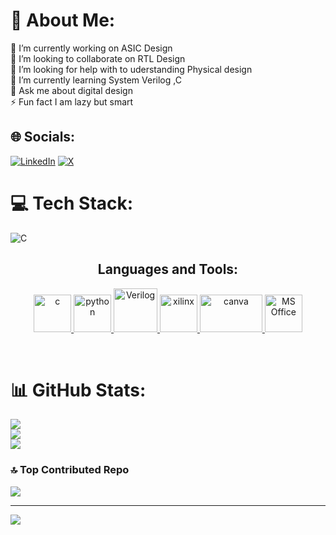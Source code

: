 # 💫 About Me:
🔭 I’m currently working on ASIC Design<br>👯 I’m looking to collaborate on RTL Design<br>🤝 I’m looking for help with to uderstanding Physical design<br>🌱 I’m currently learning System Verilog ,C<br>💬 Ask me about  digital design<br>⚡ Fun fact I am lazy but smart


## 🌐 Socials:
[![LinkedIn](https://img.shields.io/badge/LinkedIn-%230077B5.svg?logo=linkedin&logoColor=white)](https://linkedin.com/in/manmohan-verma-712477222/) [![X](https://img.shields.io/badge/X-black.svg?logo=X&logoColor=white)](https://x.com/@MANMOHA36896780) 

# 💻 Tech Stack:
![C](https://img.shields.io/badge/c-%2300599C.svg?style=plastic&logo=c&logoColor=white)

<h2 align="center">Languages and Tools:</h2>
<p align="center"> <a href="https://www.cprogramming.com/" target="_blank" rel="noreferrer"> <img src="https://user-images.githubusercontent.com/25181517/192106070-46255bcf-65e6-4c6b-a296-bf8d0d8fb2a7.png" alt="c" width="60" height="60"/> </a> 
<a href="https://www.python.org" target="_blank" rel="noreferrer"> <img src="https://user-images.githubusercontent.com/25181517/183423507-c056a6f9-1ba8-4312-a350-19bcbc5a8697.png" alt="python" width="60" height="60"/> </a> 
<a href="https://www.verilog.com" target="_blank" rel="noreferrer"> <img src="https://pbs.twimg.com/profile_images/1498729805625188352/cyIH6Vb7_400x400.jpg" alt="Verilog" width="70" height="70"/> </a>
<a href="https://www.xilinx.com" target="_blank" rel="noreferrer"> <img src="https://encrypted-tbn0.gstatic.com/images?q=tbn:ANd9GcQ1MueuGCVqqTMVlXMvrxS04cyljzFESLxL33NgKKP50Pyh-OuHtWSvfWKis2BA46VPSqc&usqp=CAU" alt="xilinx" width="60" height="60"/> </a>
<a href="https://www.canva.com" target="_blank" rel="noreferrer"> <img src="https://logos-world.net/wp-content/uploads/2020/02/Canva-Logo.png" alt="canva" width="100" height="60"/> </a> 
<a href="https://www.office.com" target="_blank" rel="noreferrer"> <img src="https://www.google.com/url?sa=i&url=https%3A%2F%2Fpixlok.com%2Fimages%2Fmicrosoft-office-logo-png-image-free-download%2F&psig=AOvVaw2T8JeodybOmra3HyHVfJrs&ust=1698977617787000&source=images&cd=vfe&opi=89978449&ved=0CBIQjRxqFwoTCPiJu_2epIIDFQAAAAAdAAAAABAJ" alt="MS Office" width="60" height="60"/> </a> 
</p>
<br>

# 📊 GitHub Stats:
![](https://github-readme-stats.vercel.app/api?username=manmohanverma1234&theme=highcontrast&hide_border=false&include_all_commits=false&count_private=true)<br/>
![](https://github-readme-streak-stats.herokuapp.com/?user=manmohanverma1234&theme=highcontrast&hide_border=false)<br/>
![](https://github-readme-stats.vercel.app/api/top-langs/?username=manmohanverma1234&theme=highcontrast&hide_border=false&include_all_commits=false&count_private=true&layout=compact)

### 🔝 Top Contributed Repo
![](https://github-contributor-stats.vercel.app/api?username=manmohanverma1234&limit=5&theme=dark&combine_all_yearly_contributions=true)



---
[![](https://visitcount.itsvg.in/api?id=manmohanverma1234&icon=0&color=0)](https://visitcount.itsvg.in)

<!-- Proudly created with GPRM ( https://gprm.itsvg.in ) -->
